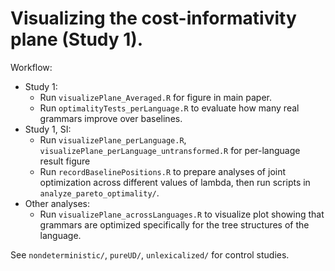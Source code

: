 # Visualizing the cost-informativity plane (Study 1).

Workflow:

* Study 1:
    + Run `visualizePlane_Averaged.R` for figure in main paper.
    * Run `optimalityTests_perLanguage.R` to evaluate how many real grammars improve over baselines.
* Study 1, SI:
    * Run `visualizePlane_perLanguage.R`, `visualizePlane_perLanguage_untransformed.R` for per-language result figure
    * Run `recordBaselinePositions.R` to prepare analyses of joint optimization across different values of lambda, then run scripts in `analyze_pareto_optimality/`.
* Other analyses:
    * Run `visualizePlane_acrossLanguages.R` to visualize plot showing that grammars are optimized specifically for the tree structures of the language.

See `nondeterministic/`, `pureUD/`, `unlexicalized/` for control studies.


